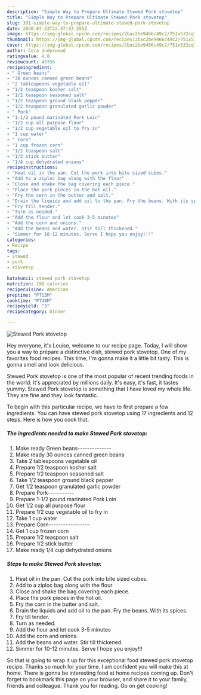 ```yaml
---
description: "Simple Way to Prepare Ultimate Stewed Pork stovetop"
title: "Simple Way to Prepare Ultimate Stewed Pork stovetop"
slug: 391-simple-way-to-prepare-ultimate-stewed-pork-stovetop
date: 2020-07-23T22:47:07.555Z
image: https://img-global.cpcdn.com/recipes/2bac2be9466c49c2/751x532cq70/stewed-pork-stovetop-recipe-main-photo.jpg
thumbnail: https://img-global.cpcdn.com/recipes/2bac2be9466c49c2/751x532cq70/stewed-pork-stovetop-recipe-main-photo.jpg
cover: https://img-global.cpcdn.com/recipes/2bac2be9466c49c2/751x532cq70/stewed-pork-stovetop-recipe-main-photo.jpg
author: Cora Underwood
ratingvalue: 4.8
reviewcount: 49756
recipeingredient:
- " Green beans"
- "30 ounces canned green beans"
- "2 tablespoons vegetable oil"
- "1/2 teaspoon kosher salt"
- "1/2 teaspoon seasoned salt"
- "1/2 teaspoon ground black pepper"
- "1/2 teaspoon granulated garlic powder"
- " Pork"
- "1-1/2 pound marinated Pork Loin"
- "1/2 cup all purpose flour"
- "1/2 cup vegetable oil to fry in"
- "1 cup water"
- " Corn"
- "1 cup frozen corn"
- "1/2 teaspoon salt"
- "1/2 stick butter"
- "1/4 cup dehydrated onions"
recipeinstructions:
- "Heat oil in the pan. Cut the pork into bite sized cubes."
- "Add to a ziploc bag along with the flour"
- "Close and shake the bag covering each piece."
- "Place the pork pieces in the hot oil."
- "Fry the corn in the butter and salt."
- "Drain the liquids and add oil to the pan. Fry the beans. With its spices."
- "Fry till tender."
- "Turn as needed."
- "Add the flour and let cook 3-5 minutes"
- "Add the corn and onions."
- "Add the beans and water. Stir till thickened."
- "Simmer for 10-12 minutes. Serve I hope you enjoy!!!"
categories:
- Recipe
tags:
- stewed
- pork
- stovetop

katakunci: stewed pork stovetop 
nutrition: 198 calories
recipecuisine: American
preptime: "PT13M"
cooktime: "PT48M"
recipeyield: "3"
recipecategory: Dinner

---
```



![Stewed Pork stovetop](https://img-global.cpcdn.com/recipes/2bac2be9466c49c2/751x532cq70/stewed-pork-stovetop-recipe-main-photo.jpg)

Hey everyone, it's Louise, welcome to our recipe page. Today, I will show you a way to prepare a distinctive dish, stewed pork stovetop. One of my favorites food recipes. This time, I'm gonna make it a little bit tasty. This is gonna smell and look delicious.

Stewed Pork stovetop is one of the most popular of recent trending foods in the world. It's appreciated by millions daily. It's easy, it's fast, it tastes yummy. Stewed Pork stovetop is something that I have loved my whole life. They are fine and they look fantastic.




To begin with this particular recipe, we have to first prepare a few ingredients. You can have stewed pork stovetop using 17 ingredients and 12 steps. Here is how you cook that.

<!--inarticleads1-->

##### The ingredients needed to make Stewed Pork stovetop:

1. Make ready  Green beans--------------
1. Make ready 30 ounces canned green beans
1. Take 2 tablespoons vegetable oil
1. Prepare 1/2 teaspoon kosher salt
1. Prepare 1/2 teaspoon seasoned salt
1. Take 1/2 teaspoon ground black pepper
1. Get 1/2 teaspoon granulated garlic powder
1. Prepare  Pork-----------
1. Prepare 1-1/2 pound marinated Pork Loin
1. Get 1/2 cup all purpose flour
1. Prepare 1/2 cup vegetable oil to fry in
1. Take 1 cup water
1. Prepare  Corn-----------------
1. Get 1 cup frozen corn
1. Prepare 1/2 teaspoon salt
1. Prepare 1/2 stick butter
1. Make ready 1/4 cup dehydrated onions




<!--inarticleads2-->

##### Steps to make Stewed Pork stovetop:

1. Heat oil in the pan. Cut the pork into bite sized cubes.
1. Add to a ziploc bag along with the flour
1. Close and shake the bag covering each piece.
1. Place the pork pieces in the hot oil.
1. Fry the corn in the butter and salt.
1. Drain the liquids and add oil to the pan. Fry the beans. With its spices.
1. Fry till tender.
1. Turn as needed.
1. Add the flour and let cook 3-5 minutes
1. Add the corn and onions.
1. Add the beans and water. Stir till thickened.
1. Simmer for 10-12 minutes. Serve I hope you enjoy!!!




So that is going to wrap it up for this exceptional food stewed pork stovetop recipe. Thanks so much for your time. I am confident you will make this at home. There is gonna be interesting food at home recipes coming up. Don't forget to bookmark this page on your browser, and share it to your family, friends and colleague. Thank you for reading. Go on get cooking!

